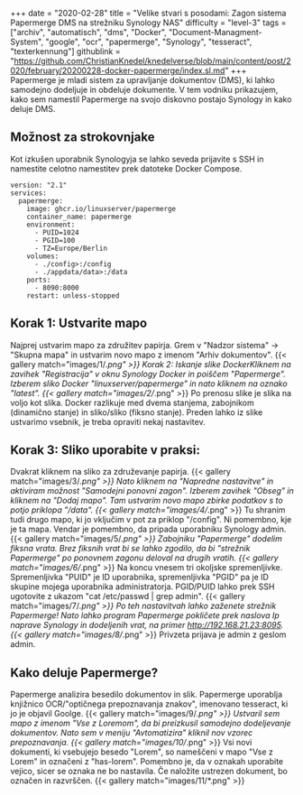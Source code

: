+++
date = "2020-02-28"
title = "Velike stvari s posodami: Zagon sistema Papermerge DMS na strežniku Synology NAS"
difficulty = "level-3"
tags = ["archiv", "automatisch", "dms", "Docker", "Document-Managment-System", "google", "ocr", "papermerge", "Synology", "tesseract", "texterkennung"]
githublink = "https://github.com/ChristianKnedel/knedelverse/blob/main/content/post/2020/february/20200228-docker-papermerge/index.sl.md"
+++
Papermerge je mladi sistem za upravljanje dokumentov (DMS), ki lahko samodejno dodeljuje in obdeluje dokumente. V tem vodniku prikazujem, kako sem namestil Papermerge na svojo diskovno postajo Synology in kako deluje DMS.
## Možnost za strokovnjake
Kot izkušen uporabnik Synologyja se lahko seveda prijavite s SSH in namestite celotno namestitev prek datoteke Docker Compose.
```
version: "2.1"
services:
  papermerge:
    image: ghcr.io/linuxserver/papermerge
    container_name: papermerge
    environment:
      - PUID=1024
      - PGID=100
      - TZ=Europe/Berlin
    volumes:
      - ./config>:/config
      - ./appdata/data>:/data
    ports:
      - 8090:8000
    restart: unless-stopped

```

## Korak 1: Ustvarite mapo
Najprej ustvarim mapo za združitev papirja. Grem v "Nadzor sistema" -> "Skupna mapa" in ustvarim novo mapo z imenom "Arhiv dokumentov".
{{< gallery match="images/1/*.png" >}}
Korak 2: Iskanje slike DockerKliknem na zavihek "Registracija" v oknu Synology Docker in poiščem "Papermerge". Izberem sliko Docker "linuxserver/papermerge" in nato kliknem na oznako "latest".
{{< gallery match="images/2/*.png" >}}
Po prenosu slike je slika na voljo kot slika. Docker razlikuje med dvema stanjema, zabojnikom (dinamično stanje) in sliko/sliko (fiksno stanje). Preden lahko iz slike ustvarimo vsebnik, je treba opraviti nekaj nastavitev.
## Korak 3: Sliko uporabite v praksi:
Dvakrat kliknem na sliko za združevanje papirja.
{{< gallery match="images/3/*.png" >}}
Nato kliknem na "Napredne nastavitve" in aktiviram možnost "Samodejni ponovni zagon". Izberem zavihek "Obseg" in kliknem na "Dodaj mapo". Tam ustvarim novo mapo zbirke podatkov s to potjo priklopa "/data".
{{< gallery match="images/4/*.png" >}}
Tu shranim tudi drugo mapo, ki jo vključim v pot za priklop "/config". Ni pomembno, kje je ta mapa. Vendar je pomembno, da pripada uporabniku Synology admin.
{{< gallery match="images/5/*.png" >}}
Zabojniku "Papermerge" dodelim fiksna vrata. Brez fiksnih vrat bi se lahko zgodilo, da bi "strežnik Papermerge" po ponovnem zagonu deloval na drugih vratih.
{{< gallery match="images/6/*.png" >}}
Na koncu vnesem tri okoljske spremenljivke. Spremenljivka "PUID" je ID uporabnika, spremenljivka "PGID" pa je ID skupine mojega uporabnika administratorja. PGID/PUID lahko prek SSH ugotovite z ukazom "cat /etc/passwd | grep admin".
{{< gallery match="images/7/*.png" >}}
Po teh nastavitvah lahko zaženete strežnik Papermerge! Nato lahko program Papermerge pokličete prek naslova Ip naprave Synology in dodeljenih vrat, na primer http://192.168.21.23:8095.
{{< gallery match="images/8/*.png" >}}
Privzeta prijava je admin z geslom admin.
## Kako deluje Papermerge?
Papermerge analizira besedilo dokumentov in slik. Papermerge uporablja knjižnico OCR/"optičnega prepoznavanja znakov", imenovano tesseract, ki jo je objavil Goolge.
{{< gallery match="images/9/*.png" >}}
Ustvaril sem mapo z imenom "Vse z Loremom", da bi preizkusil samodejno dodeljevanje dokumentov. Nato sem v meniju "Avtomatizira" kliknil nov vzorec prepoznavanja.
{{< gallery match="images/10/*.png" >}}
Vsi novi dokumenti, ki vsebujejo besedo "Lorem", so nameščeni v mapo "Vse z Lorem" in označeni z "has-lorem". Pomembno je, da v oznakah uporabite vejico, sicer se oznaka ne bo nastavila. Če naložite ustrezen dokument, bo označen in razvrščen.
{{< gallery match="images/11/*.png" >}}
